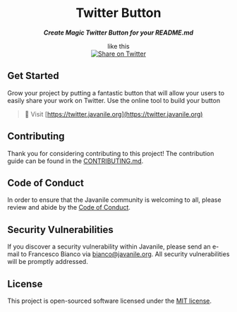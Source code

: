 <div align="center">

# Twitter Button

***Create Magic Twitter Button for your README.md***  
  
like this  
[![Share on Twitter](https://img.shields.io/badge/-share%20on%20twitter-blue?logo=twitter&style=for-the-badge)](https://twitter.com/intent/tweet?text=This%20%22Magic%20Button%22%20share%20stuff%20on%20Twitter%20from%20MARKDOWN%0A%0Ahttps%3A%2F%2Ftwitter.javanile.org%2F%0Ahttps%3A%2F%2Fgithub.com%2Fjavanile%2Ftwitter-button%0A%0A%23DEVCommunity%20%23Markdown%20%23TwitterButton%20%23Socialware)

</div>

## Get Started

Grow your project by putting a fantastic button that will allow your users to easily share your work on Twitter. Use the online tool to build your button

> 🔗 Visit [https://twitter.javanile.org](https://twitter.javanile.org)

## Contributing

Thank you for considering contributing to this project! The contribution guide can be found in the [CONTRIBUTING.md](CONTRIBUTING.md).

## Code of Conduct

In order to ensure that the Javanile community is welcoming to all, please review and abide by the [Code of Conduct](CONTRIBUTING.md#code-of-conduct).

## Security Vulnerabilities

If you discover a security vulnerability within Javanile, please send an e-mail to Francesco Bianco via [bianco@javanile.org](mailto:bianco@javanile.org). All security vulnerabilities will be promptly addressed.

## License

This project is open-sourced software licensed under the [MIT license](LICENSE).
